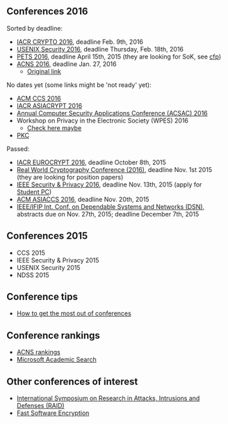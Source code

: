 Conferences 2016 
-----------------

Sorted by deadline:

 - [IACR CRYPTO 2016](https://www.iacr.org/conferences/crypto2016/), deadline Feb. 9th, 2016
 - [USENIX Security 2016](https://www.usenix.org/conference/usenixsecurity16), deadline Thursday, Feb. 18th, 2016
 - [PETS 2016](https://petsymposium.org/2016/), deadline April 15th, 2015 (they are looking for SoK, see [cfp](https://petsymposium.org/2016/cfp.php))
 - [ACNS 2016](http://acns2016.sccs.surrey.ac.uk/), deadline Jan. 27, 2016
   + [Original link](http://icsd.i2r.a-star.edu.sg/staff/jianying/acns_home/)

No dates yet (some links might be 'not ready' yet):

 - [ACM CCS 2016](http://www.sigsac.org/ccs/CCS2016)
 - [IACR ASIACRYPT 2016](https://www.iacr.org/meetings/asiacrypt/)
 - [Annual Computer Security Applications Conference (ACSAC) 2016](https://www.acsac.org/about/)
 - Workshop on Privacy in the Electronic Society (WPES) 2016
   + [Check here maybe](http://www.wikicfp.com/cfp/program?id=3147)
 - [PKC](https://www.iacr.org/meetings/pkc/)

Passed: 

 - [IACR EUROCRYPT 2016](http://ist.ac.at/eurocrypt2016/), deadline October 8th, 2015
 - [Real World Cryptography Conference (2016)](http://www.realworldcrypto.com/rwc2016), deadline Nov. 1st 2015 (they are looking for position papers)
 - [IEEE Security & Privacy 2016](http://www.ieee-security.org/TC/SP2016/index.html), deadline Nov. 13th, 2015 (apply for [Student PC](http://www.ieee-security.org/TC/SP2016/studentpc.html))
 - [ACM ASIACCS 2016](http://meeting.xidian.edu.cn/conference/AsiaCCS2016/calls.html), deadline Nov. 20th, 2015
 - [IEEE/IFIP Int. Conf. on Dependable Systems and Networks (DSN)](http://www.dsn.org/), abstracts due on Nov. 27th, 2015; deadline December 7th, 2015

Conferences 2015
----------------

 - CCS 2015
 - IEEE Security & Privacy 2015
 - USENIX Security 2015
 - NDSS 2015


Conference tips
---------------

 - [How to get the most out of conferences](http://scottberkun.com/essays/24-how-to-get-the-most-out-of-conferences/)

Conference rankings
-------------------

 - [ACNS rankings](http://icsd.i2r.a-star.edu.sg/staff/jianying/conference-ranking.html)
 - [Microsoft Academic Search](http://academic.research.microsoft.com/RankList?entitytype=3&topdomainid=2&subdomainid=2&last=0)


Other conferences of interest
-----------------------------
 
 - [International Symposium on Research in Attacks, Intrusions and Defenses (RAID)](http://www.raid-symposium.org/)
 - [Fast Software Encryption](https://www.iacr.org/meetings/fse/) 
